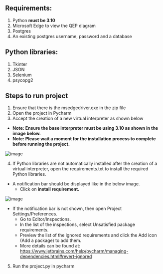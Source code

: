 ## Requirements:
1) Python **must be 3.10**
2) Microsoft Edge to view the QEP diagram
3) Postgres 
4) An existing postgres username, password and a database

## Python libraries:
1) Tkinter
2) JSON 
3) Selenium 
4) psycopg2

## Steps to run project
1) Ensure that there is the msedgedriver.exe in the zip file
2) Open the project in Pycharm 
3) Accept the creation of a new virtual interpreter as shown below
  * **Note: Ensure the base interpreter must be using 3.10 as shown in the image below.**
  * **Note: Please wait a moment for the installation process to complete before running the project.**

![image](https://user-images.githubusercontent.com/49061096/141414996-aab3ae6e-0c4e-4f24-9843-2faf45ba8ec9.png)


4) If Python libraries are not automatically installed after the creation of a virtual interpreter, open the requirements.txt to install the required Python libraries.

* A notification bar should be displayed like in the below image. 
    * Click on **install requirement.**

![image](https://user-images.githubusercontent.com/49061096/141415035-40cd77f5-dea2-4c9d-bd76-9004708699f3.png)

     
 * If the notification bar is not shown, then open Project Settings/Preferences.
    * Go to Editor/Inspections.
    * In the list of the inspections, select Unsatisfied package requirements.
    * Preview the list of the ignored requirements and click the Add icon (Add a package) to add them.
    * More details can be found at: https://www.jetbrains.com/help/pycharm/managing-dependencies.html#revert-ignored
     
5) Run the project.py in pycharm

